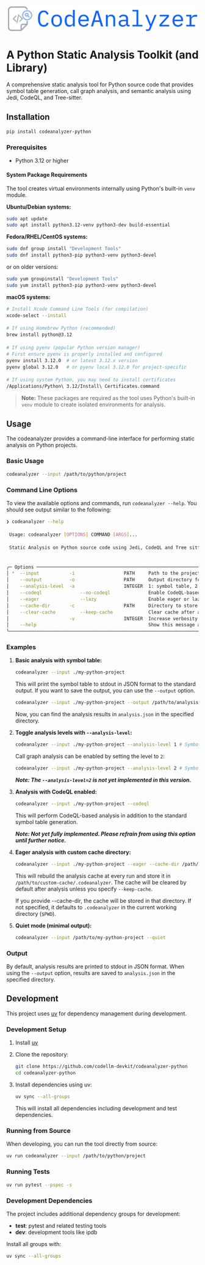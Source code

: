 ![logo](https://github.com/codellm-devkit/codeanalyzer-python/blob/main/docs/assets/logo.png?raw=true)

# A Python Static Analysis Toolkit (and Library)

A comprehensive static analysis tool for Python source code that provides symbol table generation, call graph analysis, and semantic analysis using Jedi, CodeQL, and Tree-sitter.

## Installation

```bash
pip install codeanalyzer-python
```

### Prerequisites

- Python 3.12 or higher

#### System Package Requirements

The tool creates virtual environments internally using Python's built-in `venv` module.

**Ubuntu/Debian systems:**
```bash
sudo apt update
sudo apt install python3.12-venv python3-dev build-essential
```

**Fedora/RHEL/CentOS systems:**
```bash
sudo dnf group install "Development Tools"
sudo dnf install python3-pip python3-venv python3-devel
```
or on older versions:
```bash
sudo yum groupinstall "Development Tools"
sudo yum install python3-pip python3-venv python3-devel
```

**macOS systems:**
```bash
# Install Xcode Command Line Tools (for compilation)
xcode-select --install

# If using Homebrew Python (recommended)
brew install python@3.12

# If using pyenv (popular Python version manager)
# First ensure pyenv is properly installed and configured
pyenv install 3.12.0  # or latest 3.12.x version
pyenv global 3.12.0   # or pyenv local 3.12.0 for project-specific

# If using system Python, you may need to install certificates
/Applications/Python\ 3.12/Install\ Certificates.command
```

> **Note:** These packages are required as the tool uses Python's built-in `venv` module to create isolated environments for analysis.

## Usage

The codeanalyzer provides a command-line interface for performing static analysis on Python projects.

### Basic Usage

```bash
codeanalyzer --input /path/to/python/project
```

### Command Line Options

To view the available options and commands, run `codeanalyzer --help`. You should see output similar to the following:

```bash
❯ codeanalyzer --help

 Usage: codeanalyzer [OPTIONS] COMMAND [ARGS]...

 Static Analysis on Python source code using Jedi, CodeQL and Tree sitter.


╭─ Options ──────────────────────────────────────────────────────────────────────────────────────────────────────────╮
│ *  --input           -i                  PATH     Path to the project root directory. [default: None] [required]   │
│    --output          -o                  PATH     Output directory for artifacts. [default: None]                  │
│    --analysis-level  -a                  INTEGER  1: symbol table, 2: call graph. [default: 1]                     │
│    --codeql              --no-codeql              Enable CodeQL-based analysis. [default: no-codeql]               │
│    --eager               --lazy                   Enable eager or lazy analysis. Defaults to lazy. [default: lazy] │
│    --cache-dir       -c                  PATH     Directory to store analysis cache. [default: None]               │
│    --clear-cache         --keep-cache             Clear cache after analysis. [default: clear-cache]               │
│                      -v                  INTEGER  Increase verbosity: -v, -vv, -vvv [default: 0]                   │
│    --help                                         Show this message and exit.                                      │
╰────────────────────────────────────────────────────────────────────────────────────────────────────────────────────╯
```

### Examples

1. **Basic analysis with symbol table:**
   ```bash
   codeanalyzer --input ./my-python-project
   ```

   This will print the symbol table to stdout in JSON format to the standard output. If you want to save the output, you can use the `--output` option.

   ```bash
   codeanalyzer --input ./my-python-project --output /path/to/analysis-results
   ```

   Now, you can find the analysis results in `analysis.json` in the specified directory.

2. **Toggle analysis levels with `--analysis-level`:**
   ```bash
   codeanalyzer --input ./my-python-project --analysis-level 1 # Symbol table only
   ```
   Call graph analysis can be enabled by setting the level to `2`:
   ```bash
   codeanalyzer --input ./my-python-project --analysis-level 2 # Symbol table + Call graph
   ```
   ***Note: The `--analysis-level=2` is not yet implemented in this version.***

3. **Analysis with CodeQL enabled:**
   ```bash
   codeanalyzer --input ./my-python-project --codeql
   ```
    This will perform CodeQL-based analysis in addition to the standard symbol table generation. 
    
    ***Note: Not yet fully implemented. Please refrain from using this option until further notice.***

4. **Eager analysis with custom cache directory:**
   ```bash
   codeanalyzer --input ./my-python-project --eager --cache-dir /path/to/custom-cache
   ```
    This will rebuild the analysis cache at every run and store it in `/path/to/custom-cache/.codeanalyzer`. The cache will be cleared by default after analysis unless you specify `--keep-cache`.

    If you provide --cache-dir, the cache will be stored in that directory. If not specified, it defaults to `.codeanalyzer` in the current working directory (`$PWD`).

5. **Quiet mode (minimal output):**
   ```bash
   codeanalyzer --input /path/to/my-python-project --quiet
   ```

### Output

By default, analysis results are printed to stdout in JSON format. When using the `--output` option, results are saved to `analysis.json` in the specified directory.

## Development

This project uses [uv](https://docs.astral.sh/uv/) for dependency management during development.

### Development Setup

1. Install [uv](https://docs.astral.sh/uv/getting-started/installation/)

2. Clone the repository:
   ```bash
   git clone https://github.com/codellm-devkit/codeanalyzer-python
   cd codeanalyzer-python
   ```

3. Install dependencies using uv:
   ```bash
   uv sync --all-groups
   ```
   This will install all dependencies including development and test dependencies.

### Running from Source

When developing, you can run the tool directly from source:

```bash
uv run codeanalyzer --input /path/to/python/project
```

### Running Tests

```bash
uv run pytest --pspec -s 
```

### Development Dependencies

The project includes additional dependency groups for development:

- **test**: pytest and related testing tools
- **dev**: development tools like ipdb

Install all groups with:
```bash
uv sync --all-groups
```

